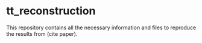 # tt_reconstruction
This repository contains all the necessary information and files to reproduce the results from (cite paper).
